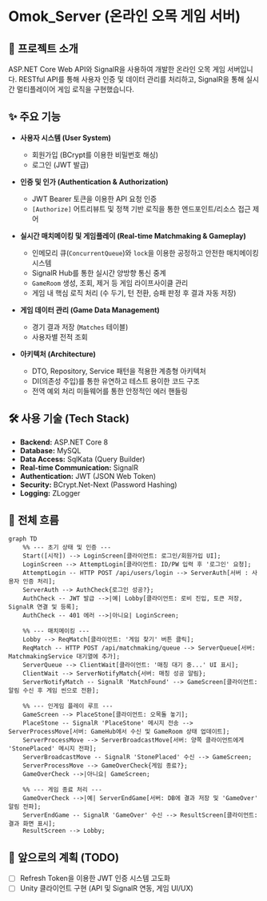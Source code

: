 # Omok_Server (온라인 오목 게임 서버)

## 📖 프로젝트 소개

ASP.NET Core Web API와 SignalR을 사용하여 개발한 온라인 오목 게임 서버입니다. RESTful API를 통해 사용자 인증 및 데이터 관리를 처리하고, SignalR을 통해 실시간 멀티플레이어 게임 로직을 구현했습니다.

## ✨ 주요 기능

-   **사용자 시스템 (User System)**
    -   회원가입 (BCrypt를 이용한 비밀번호 해싱)
    -   로그인 (JWT 발급)

-   **인증 및 인가 (Authentication & Authorization)**
    -   JWT Bearer 토큰을 이용한 API 요청 인증
    -   `[Authorize]` 어트리뷰트 및 정책 기반 로직을 통한 엔드포인트/리소스 접근 제어

-   **실시간 매치메이킹 및 게임플레이 (Real-time Matchmaking & Gameplay)**
    -   인메모리 큐(`ConcurrentQueue`)와 `lock`을 이용한 공정하고 안전한 매치메이킹 시스템
    -   SignalR Hub를 통한 실시간 양방향 통신 중계
    -   `GameRoom` 생성, 조회, 제거 등 게임 라이프사이클 관리
    -   게임 내 핵심 로직 처리 (수 두기, 턴 전환, 승패 판정 후 결과 자동 저장)

-   **게임 데이터 관리 (Game Data Management)**
    -   경기 결과 저장 (`Matches` 테이블)
    -   사용자별 전적 조회

-   **아키텍처 (Architecture)**
    -   DTO, Repository, Service 패턴을 적용한 계층형 아키텍처
    -   DI(의존성 주입)를 통한 유연하고 테스트 용이한 코드 구조
    -   전역 예외 처리 미들웨어를 통한 안정적인 에러 핸들링

## 🛠️ 사용 기술 (Tech Stack)

-   **Backend:** ASP.NET Core 8
-   **Database:** MySQL
-   **Data Access:** SqlKata (Query Builder)
-   **Real-time Communication:** SignalR
-   **Authentication:** JWT (JSON Web Token)
-   **Security:** BCrypt.Net-Next (Password Hashing)
-   **Logging:** ZLogger

## 🔄 전체 흐름
```mermaid
graph TD
    %% --- 초기 상태 및 인증 ---
    Start([시작]) --> LoginScreen[클라이언트: 로그인/회원가입 UI];
    LoginScreen --> AttemptLogin[클라이언트: ID/PW 입력 후 '로그인' 요청];
    AttemptLogin -- HTTP POST /api/users/login --> ServerAuth[서버 : 사용자 인증 처리];
    ServerAuth --> AuthCheck{로그인 성공?};
    AuthCheck -- JWT 발급 -->|예| Lobby[클라이언트: 로비 진입, 토큰 저장, SignalR 연결 및 등록];
    AuthCheck -- 401 에러 -->|아니요| LoginScreen;

    %% --- 매치메이킹 ---
    Lobby --> ReqMatch[클라이언트: '게임 찾기' 버튼 클릭];
    ReqMatch -- HTTP POST /api/matchmaking/queue --> ServerQueue[서버: MatchmakingService 대기열에 추가];
    ServerQueue --> ClientWait[클라이언트: '매칭 대기 중...' UI 표시];
    ClientWait --> ServerNotifyMatch{서버: 매칭 성공 알림};
    ServerNotifyMatch -- SignalR 'MatchFound' --> GameScreen[클라이언트: 알림 수신 후 게임 씬으로 전환];

    %% --- 인게임 플레이 루프 ---
    GameScreen --> PlaceStone[클라이언트: 오목돌 놓기];
    PlaceStone -- SignalR 'PlaceStone' 메시지 전송 --> ServerProcessMove[서버: GameHub에서 수신 및 GameRoom 상태 업데이트];
    ServerProcessMove --> ServerBroadcastMove[서버: 양쪽 클라이언트에게 'StonePlaced' 메시지 전파];
    ServerBroadcastMove -- SignalR 'StonePlaced' 수신 --> GameScreen;
    ServerProcessMove --> GameOverCheck{게임 종료?};
    GameOverCheck -->|아니요| GameScreen;

    %% --- 게임 종료 처리 ---
    GameOverCheck -->|예| ServerEndGame[서버: DB에 결과 저장 및 'GameOver' 알림 전파];
    ServerEndGame -- SignalR 'GameOver' 수신 --> ResultScreen[클라이언트: 결과 화면 표시];
    ResultScreen --> Lobby;

```

## 🚀 앞으로의 계획 (TODO)

-   [ ] Refresh Token을 이용한 JWT 인증 시스템 고도화
-   [ ] Unity 클라이언트 구현 (API 및 SignalR 연동, 게임 UI/UX)